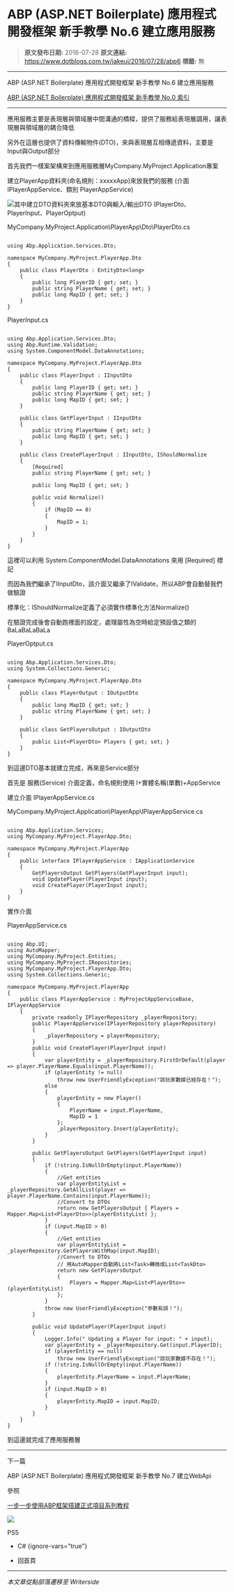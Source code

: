 # ABP (ASP.NET Boilerplate) 應用程式開發框架 新手教學 No.6 建立應用服務

> **原文發布日期:** 2016-07-28
> **原文連結:** https://www.dotblogs.com.tw/jakeuj/2016/07/28/abp6
> **標籤:** 無

---

ABP (ASP.NET Boilerplate) 應用程式開發框架 新手教學 No.6 建立應用服務

​[ABP (ASP.NET Boilerplate) 應用程式開發框架 新手教學 No.0 索引](https://dotblogs.com.tw/jakeuj/2016/07/28/abp0)

---

應用服務主要是表現層與領域層中間溝通的橋樑，提供了服務給表現層調用，讓表現層與領域層的耦合降低

另外在這層也提供了資料傳輸物件(DTO)，來與表現層互相傳遞資料，主要是Input與Output部分

首先我們一樣案架構來到應用服務層MyCompany.MyProject.Application專案

建立PlayerApp資料夾(命名規則：xxxxxApp)來放我們的服務 (介面 IPlayerAppService、類別 PlayerAppService)

![](https://dotblogsfile.blob.core.windows.net/user/jakeuj/8fbbeb16-8d2e-45cb-99dc-4e8802a4419a/1469676937_25115.png)其中建立DTO資料夾來放基本DTO與輸入/輸出DTO (PlayerDto、PlayerInput、PlayerOptput)

MyCompany.MyProject.Application\PlayerApp\Dto\PlayerDto.cs

```

using Abp.Application.Services.Dto;

namespace MyCompany.MyProject.PlayerApp.Dto
{
    public class PlayerDto : EntityDto<long>
    {
        public long PlayerID { get; set; }
        public string PlayerName { get; set; }
        public long MapID { get; set; }
    }
}
```

PlayerInput.cs

```

using Abp.Application.Services.Dto;
using Abp.Runtime.Validation;
using System.ComponentModel.DataAnnotations;

namespace MyCompany.MyProject.PlayerApp.Dto
{
    public class PlayerInput : IInputDto
    {
        public long PlayerID { get; set; }
        public string PlayerName { get; set; }
        public long MapID { get; set; }
    }

    public class GetPlayerInput : IInputDto
    {
        public string PlayerName { get; set; }
        public long MapID { get; set; }
    }

    public class CreatePlayerInput : IInputDto, IShouldNormalize
    {
        [Required]
        public string PlayerName { get; set; }

        public long MapID { get; set; }

        public void Normalize()
        {
            if (MapID == 0)
            {
                MapID = 1;
            }
        }
    }
}
```

這裡可以利用 System.ComponentModel.DataAnnotations 來用 [Required] 標記

而因為我們繼承了IInputDto，該介面又繼承了IValidate，所以ABP會自動替我們做驗證

標準化：IShouldNormalize定義了必須實作標準化方法Normalize()

在驗證完成後會自動跑裡面的設定，處理屬性為空時給定預設值之類的BaLaBaLaBaLa

PlayerOptput.cs

```

using Abp.Application.Services.Dto;
using System.Collections.Generic;

namespace MyCompany.MyProject.PlayerApp.Dto
{
    public class PlayerOutput : IOutputDto
    {
        public long MapID { get; set; }
        public string PlayerName { get; set; }
    }

    public class GetPlayersOutput : IOutputDto
    {
        public List<PlayerDto> Players { get; set; }
    }
}
```

到這邊DTO基本就建立完成，再來是Service部分

首先是 服務(Service) 介面定義，命名規則使用 I+實體名稱(單數)+AppService

建立介面 IPlayerAppService.cs

MyCompany.MyProject.Application\PlayerApp\IPlayerAppService.cs

```

using Abp.Application.Services;
using MyCompany.MyProject.PlayerApp.Dto;

namespace MyCompany.MyProject.PlayerApp
{
    public interface IPlayerAppService : IApplicationService
    {
        GetPlayersOutput GetPlayers(GetPlayerInput input);
        void UpdatePlayer(PlayerInput input);
        void CreatePlayer(PlayerInput input);
    }
}
```

實作介面

PlayerAppService.cs

```

using Abp.UI;
using AutoMapper;
using MyCompany.MyProject.Entities;
using MyCompany.MyProject.IRepositories;
using MyCompany.MyProject.PlayerApp.Dto;
using System.Collections.Generic;

namespace MyCompany.MyProject.PlayerApp
{
    public class PlayerAppService : MyProjectAppServiceBase, IPlayerAppService
    {
        private readonly IPlayerRepository _playerRepository;
        public PlayerAppService(IPlayerRepository playerRepository)
        {
            _playerRepository = playerRepository;
        }
        public void CreatePlayer(PlayerInput input)
        {
            var playerEntity = _playerRepository.FirstOrDefault(player => player.PlayerName.Equals(input.PlayerName));
            if (playerEntity != null)
                throw new UserFriendlyException("該玩家數據已經存在！");
            else
            {
                playerEntity = new Player()
                {
                    PlayerName = input.PlayerName,
                    MapID = 1
                };
                _playerRepository.Insert(playerEntity);
            }
        }

        public GetPlayersOutput GetPlayers(GetPlayerInput input)
        {
            if (!string.IsNullOrEmpty(input.PlayerName))
            {
                //Get entities
                var playerEntityList = _playerRepository.GetAllList(player => player.PlayerName.Contains(input.PlayerName));
                //Convert to DTOs
                return new GetPlayersOutput { Players = Mapper.Map<List<PlayerDto>>(playerEntityList) };
            }
            if (input.MapID > 0)
            {
                //Get entities
                var playerEntityList = _playerRepository.GetPlayersWithMap(input.MapID);
                //Convert to DTOs
                // 用AutoMapper自動將List<Task>轉換成List<TaskDto>
                return new GetPlayersOutput
                {
                    Players = Mapper.Map<List<PlayerDto>>(playerEntityList)
                };
            }
            throw new UserFriendlyException("參數有誤！");
        }

        public void UpdatePlayer(PlayerInput input)
        {
            Logger.Info(" Updating a Player for input: " + input);
            var playerEntity = _playerRepository.Get(input.PlayerID);
            if (playerEntity == null)
                throw new UserFriendlyException("該玩家數據不存在！");
            if (!string.IsNullOrEmpty(input.PlayerName))
            {
                playerEntity.PlayerName = input.PlayerName;
            }
            if (input.MapID > 0)
            {
                playerEntity.MapID = input.MapID;
            }
        }
    }
}
```

到這邊就完成了應用服務層

---

下一篇

ABP (ASP.NET Boilerplate) 應用程式開發框架 新手教學 No.7 建立WebApi

參照

[一步一步使用ABP框架搭建正式項目系列教程](http://www.cnblogs.com/farb/p/4849791.html)

![](https://card.psnprofiles.com/1/jakeuj.png)

PS5

* C#
{ignore-vars="true"}

* 回首頁

---

*本文章從點部落遷移至 Writerside*

